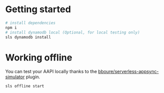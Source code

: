 # Getting started

```bash
# install dependencies
npm i
# install dynamodb local (Optional, for local testing only)
sls dynamodb install
```

# Working offline

You can test your AAPI locally thanks to the [bboure/serverless-appsync-simulator](https://github.com/bboure/serverless-appsync-simulator) plugin.

```bash
sls offline start
```
